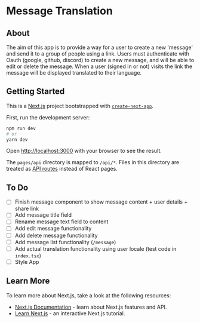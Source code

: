 # Message Translation

## About

The aim of this app is to provide a way for a user to create a new 'message' and send it to a group of people using a link. Users must authenticate with Oauth (google, github, discord) to create a new message, and will be able to edit or delete the message. When a user (signed in or not) visits the link the message will be displayed translated to their language.

## Getting Started

This is a [Next.js](https://nextjs.org/) project bootstrapped with [`create-next-app`](https://github.com/vercel/next.js/tree/canary/packages/create-next-app).

First, run the development server:

```bash
npm run dev
# or
yarn dev
```

Open [http://localhost:3000](http://localhost:3000) with your browser to see the result.

The `pages/api` directory is mapped to `/api/*`. Files in this directory are treated as [API routes](https://nextjs.org/docs/api-routes/introduction) instead of React pages.

## To Do

- [ ] Finish message component to show message content + user details + share link
- [ ] Add message title field
- [ ] Rename message text field to content
- [ ] Add edit message functionality
- [ ] Add delete message functionality
- [ ] Add message list functionality (`/message`)
- [ ] Add actual translation functionality using user locale (test code in `index.tsx`)
- [ ] Style App

## Learn More

To learn more about Next.js, take a look at the following resources:

- [Next.js Documentation](https://nextjs.org/docs) - learn about Next.js features and API.
- [Learn Next.js](https://nextjs.org/learn) - an interactive Next.js tutorial.
